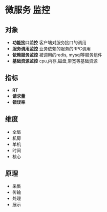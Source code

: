 # 微服务 监控

## 对象

- **功能接口监控** 客户端对服务接口的调用  
- **服务调用监控** 业务依赖的服务的RPC调用  
- **依赖服务监控** 被调用的redis, mysql等服务组件  
- **基础资源监控** cpu,内存,磁盘,带宽等基础资源  

## 指标

- **RT**  
- **请求量**  
- **错误率**  

## 维度

- 全局
- 机房
- 单机
- 时间
- 核心

## 原理

- 采集
- 传输
- 处理
- 展示
